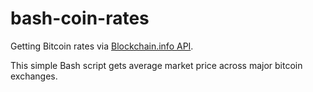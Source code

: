 # bash-coin-rates
Getting Bitcoin rates via [Blockchain.info API](https://blockchain.info/api/exchange_rates_api).

This simple Bash script gets average market price across major bitcoin exchanges.
